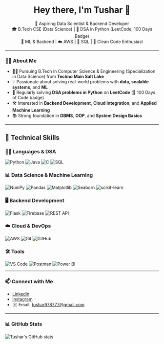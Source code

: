 <h1 align="center">Hey there, I'm Tushar 👋</h1>

<p align="center">
  🚀 Aspiring Data Scientist & Backend Developer <br>
  🎓 B.Tech CSE (Data Science) | 🐍 DSA in Python (LeetCode, 100 Days Badge) <br>
  🤖 ML & Backend | ☁️ AWS | 💾 SQL | 🔧 Clean Code Enthusiast
</p>

---

### 🧑‍💻 About Me

- 👨‍🎓 Pursuing B.Tech in Computer Science & Engineering (Specialization in Data Science) from **Techno Main Salt Lake**
- 💡 Passionate about solving real-world problems with **data, scalable systems**, and **ML**
- 🔁 Regularly solving **DSA problems in Python** on **LeetCode** (🏅 100 Days of Code badge)
- 🛠️ Interested in **Backend Development**, **Cloud Integration**, and **Applied Machine Learning**
- 📚 Strong foundation in **DBMS**, **OOP**, and **System Design Basics**

---

## 🧰 Technical Skills

### 👨‍💻 Languages & DSA
![Python](https://img.shields.io/badge/Python-3670A0?style=for-the-badge&logo=python&logoColor=white)
![Java](https://img.shields.io/badge/Java-ED8B00?style=for-the-badge&logo=java&logoColor=white)
![C](https://img.shields.io/badge/C-00599C?style=for-the-badge&logo=c&logoColor=white)
![SQL](https://img.shields.io/badge/SQL-003B57?style=for-the-badge&logo=mysql&logoColor=white)

### 📊 Data Science & Machine Learning
![NumPy](https://img.shields.io/badge/NumPy-013243?style=for-the-badge&logo=numpy&logoColor=white)
![Pandas](https://img.shields.io/badge/Pandas-150458?style=for-the-badge&logo=pandas&logoColor=white)
![Matplotlib](https://img.shields.io/badge/Matplotlib-007ACC?style=for-the-badge&logo=matplotlib&logoColor=white)
![Seaborn](https://img.shields.io/badge/Seaborn-2C2D72?style=for-the-badge&logo=python&logoColor=white)
![scikit-learn](https://img.shields.io/badge/Scikit--Learn-F7931E?style=for-the-badge&logo=scikit-learn&logoColor=white)

### 🖥️ Backend Development
![Flask](https://img.shields.io/badge/Flask-000000?style=for-the-badge&logo=flask&logoColor=white)
![Firebase](https://img.shields.io/badge/Firebase-FFCA28?style=for-the-badge&logo=firebase&logoColor=black)
![REST API](https://img.shields.io/badge/REST%20API-FF6F61?style=for-the-badge&logo=fastapi&logoColor=white)

### ☁️ Cloud & DevOps
![AWS](https://img.shields.io/badge/AWS-232F3E?style=for-the-badge&logo=amazonaws&logoColor=white)
![Git](https://img.shields.io/badge/Git-F05032?style=for-the-badge&logo=git&logoColor=white)
![GitHub](https://img.shields.io/badge/GitHub-181717?style=for-the-badge&logo=github&logoColor=white)

### 🛠️ Tools
![VS Code](https://img.shields.io/badge/VSCode-007ACC?style=for-the-badge&logo=visual-studio-code&logoColor=white)
![Postman](https://img.shields.io/badge/Postman-FF6C37?style=for-the-badge&logo=postman&logoColor=white)
![Power BI](https://img.shields.io/badge/PowerBI-F2C811?style=for-the-badge&logo=powerbi&logoColor=black)

---

### 📫 Connect with Me

- [LinkedIn](https://www.linkedin.com/in/tusharkamaldeo)
- [Instagram](https://www.instagram.com/tushar_.bharti/)
- ✉️ Email: tushar978777@gmail.com

---


### 📊 GitHub Stats
![Tushar's GitHub stats](https://github-readme-stats.vercel.app/api?username=yourusername&show_icons=true&theme=radical)

